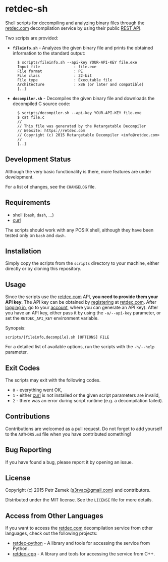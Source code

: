 retdec-sh
=========

Shell scripts for decompiling and analyzing binary files through the
[retdec.com](https://retdec.com) decompilation service by using their public
[REST API](https://retdec.com/api/).

Two scripts are provided:

* **`fileinfo.sh`** - Analyzes the given binary file and prints the obtained
  information to the standard output:

        $ scripts/fileinfo.sh --api-key YOUR-API-KEY file.exe
        Input file               : file.exe
        File format              : PE
        File class               : 32-bit
        File type                : Executable file
        Architecture             : x86 (or later and compatible)
        [..]

* **`decompiler.sh`** - Decompiles the given binary file and downloads the
  decompiled C source code:

        $ scripts/decompiler.sh --api-key YOUR-API-KEY file.exe
        $ cat file.c
		//
		// This file was generated by the Retargetable Decompiler
		// Website: https://retdec.com
		// Copyright (c) 2015 Retargetable Decompiler <info@retdec.com>
		//
        [..]

Development Status
------------------

Although the very basic functionality is there, more features are under
development.

For a list of changes, see the `CHANGELOG` file.

Requirements
------------

* shell (`bash`, `dash`, ...)
* [curl](https://curl.haxx.se/)

The scripts should work with any POSIX shell, although they have been tested
only on `bash` and `dash`.

Installation
------------

Simply copy the scripts from the `scripts` directory to your machine, either
directly or by cloning this repository.

Usage
-----

Since the scripts use the [retdec.com](https://retdec.com) API, **you need to
provide them your API key**. The API key can be obtained by
[registering](https://retdec.com/registration/) at
[retdec.com](https://retdec.com). After [logging
in](https://retdec.com/login/), go to your
[account](https://retdec.com/account/), where you can generate an API key).
After you have an API key, either pass it by using the `-a/--api-key`
parameter, or set the `RETDEC_API_KEY` environment variable.

Synopsis:

    scripts/{fileinfo,decompile}.sh [OPTIONS] FILE

For a detailed list of available options, run the scripts with the `-h/--help`
parameter.

Exit Codes
----------

The scripts may exit with the following codes.

* `0` - everything went OK,
* `1` - either [curl](https://curl.haxx.se/) is not installed or the given
  script parameters are invalid,
* `2` - there was an error during script runtime (e.g. a decompilation failed).

Contributions
-------------

Contributions are welcomed as a pull request. Do not forget to add yourself to
the `AUTHORS.md` file when you have contributed something!

Bug Reporting
-------------

If you have found a bug, please report it by opening an issue.

License
-------

Copyright (c) 2015 Petr Zemek (<s3rvac@gmail.com>) and contributors.

Distributed under the MIT license. See the `LICENSE` file for more details.

Access from Other Languages
---------------------------

If you want to access the [retdec.com](https://retdec.com) decompilation
service from other languages, check out the following projects:

* [retdec-python](https://github.com/s3rvac/retdec-python) - A library and
  tools for accessing the service from Python.
* [retdec-cpp](https://github.com/s3rvac/retdec-cpp) - A library and tools for
  accessing the service from C++.
